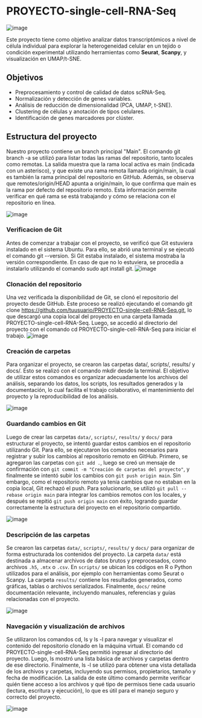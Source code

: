 # PROYECTO-single-cell-RNA-Seq
![image](https://github.com/user-attachments/assets/096afa6e-1ce9-4a9a-9d27-31e5c165f553)

Este proyecto tiene como objetivo analizar datos transcriptómicos a nivel de célula individual para explorar la heterogeneidad celular en un tejido o condición experimental utilizando herramientas como **Seurat**, **Scanpy**, y visualización en UMAP/t-SNE.

## Objetivos

- Preprocesamiento y control de calidad de datos scRNA-Seq.
- Normalización y detección de genes variables.
- Análisis de reducción de dimensionalidad (PCA, UMAP, t-SNE).
- Clustering de células y anotación de tipos celulares.
- Identificación de genes marcadores por clúster.

## Estructura del proyecto
Nuestro proyecto contiene un branch principal "Main".
El comando git branch -a se utilizó para listar todas las ramas del repositorio, tanto locales como remotas. La salida muestra que la rama local activa es main (indicada con un asterisco), y que existe una rama remota llamada origin/main, la cual es también la rama principal del repositorio en GitHub. Además, se observa que remotes/origin/HEAD apunta a origin/main, lo que confirma que main es la rama por defecto del repositorio remoto. Esta información permite verificar en qué rama se está trabajando y cómo se relaciona con el repositorio en línea.

![image](https://github.com/user-attachments/assets/072c8e96-8197-4c46-a3ba-8fa221b5a2d8)

### Verificacion de Git 
Antes de comenzar a trabajar con el proyecto, se verificó que Git estuviera instalado en el sistema Ubuntu. Para ello, se abrió una terminal y se ejecutó el comando git --version. Si Git estaba instalado, el sistema mostraba la versión correspondiente. En caso de que no lo estuviera, se procedía a instalarlo utilizando el comando sudo apt install git.
![image](https://github.com/user-attachments/assets/ac00bb0c-d033-4102-88aa-b5e63bfeddef)

### Clonación del repositorio
Una vez verificada la disponibilidad de Git, se clonó el repositorio del proyecto desde GitHub. Este proceso se realizó ejecutando el comando git clone https://github.com/tuusuario/PROYECTO-single-cell-RNA-Seq.git, lo que descargó una copia local del proyecto en una carpeta llamada PROYECTO-single-cell-RNA-Seq. Luego, se accedió al directorio del proyecto con el comando cd PROYECTO-single-cell-RNA-Seq para iniciar el trabajo.
![image](https://github.com/user-attachments/assets/5557c810-e5c1-4a49-8084-98d116ad586a)

### Creación de carpetas
Para organizar el proyecto, se crearon las carpetas data/, scripts/, results/ y docs/. Esto se realizó con el comando mkdir desde la terminal. El objetivo de utilizar estos comandos es organizar adecuadamente los archivos del análisis, separando los datos, los scripts, los resultados generados y la documentación, lo cual facilita el trabajo colaborativo, el mantenimiento del proyecto y la reproducibilidad de los análisis.

![image](https://github.com/user-attachments/assets/c95ab11c-9166-482e-a2ea-650c38ee93ad)

### Guardando cambios en Git
Luego de crear las carpetas `data/`, `scripts/`, `results/` y `docs/` para estructurar el proyecto, se intentó guardar estos cambios en el repositorio utilizando Git. Para ello, se ejecutaron los comandos necesarios para registrar y subir los cambios al repositorio remoto en GitHub. Primero, se agregaron las carpetas con `git add .`, luego se creó un mensaje de confirmación con `git commit -m "Creación de carpetas del proyecto"`, y finalmente se intentó subir los cambios con `git push origin main`. Sin embargo, como el repositorio remoto ya tenía cambios que no estaban en la copia local, Git rechazó el push. Para solucionarlo, se utilizó `git pull --rebase origin main` para integrar los cambios remotos con los locales, y después se repitió `git push origin main` con éxito, logrando guardar correctamente la estructura del proyecto en el repositorio compartido.

![image](https://github.com/user-attachments/assets/8db462a0-d420-48ce-a86e-d0b2aa638ce1)

### Descripción de las carpetas
Se crearon las carpetas `data/`, `scripts/`, `results/` y `docs/` para organizar de forma estructurada los contenidos del proyecto. La carpeta `data/` está destinada a almacenar archivos de datos brutos y preprocesados, como archivos `.h5`, `.mtx` o `.csv`. En `scripts/` se ubican los códigos en R o Python utilizados para el análisis, por ejemplo con herramientas como Seurat o Scanpy. La carpeta `results/` contiene los resultados generados, como gráficas, tablas o archivos serializados. Finalmente, `docs/` reúne documentación relevante, incluyendo manuales, referencias y guías relacionadas con el proyecto.

![image](https://github.com/user-attachments/assets/b660446b-c8a0-439f-8152-338ff6a9c265)

### Navegación y visualización de archivos
Se utilizaron los comandos cd, ls y ls -l para navegar y visualizar el contenido del repositorio clonado en la máquina virtual. El comando cd PROYECTO-single-cell-RNA-Seq permitió ingresar al directorio del proyecto. Luego, ls mostró una lista básica de archivos y carpetas dentro de ese directorio. Finalmente, ls -l se utilizó para obtener una vista detallada de los archivos y carpetas, incluyendo sus permisos, propietarios, tamaño y fecha de modificación. La salida de este último comando permite verificar quién tiene acceso a los archivos y qué tipo de permisos tiene cada usuario (lectura, escritura y ejecución), lo que es útil para el manejo seguro y correcto del proyecto.

![image](https://github.com/user-attachments/assets/6015e67f-a15c-4d59-959d-4b17ae4bbe59)



